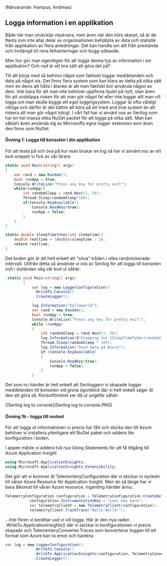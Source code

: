 (Närvarande: Hampus, Andreas)

## Logga information i en applikation

Både när man utvecklar mjukvara, men även när den körs skarpt, så är de flesta (om inte alla) delar av organisationen behjälpta av data och statistik från applikation av flera anledningar. Det kan handla om allt från prestanda och livslängd till rena felhanteringar och bugg-sökande. 

Men hur gör man egentligen för att logga denna typ av information i sin applikation? Och vad är ett bra sätt att göra det på?

Till att börja med så behövs något som faktiskt loggar meddelanden och data på något vis. Det finns flera system som kan klara av detta på olika sätt men en devis att hålla i åtanke är att man faktiskt bör använda någon av dem. Inte bara för att man inte behöver uppfinna hjulet på nytt, utan även för att undslippa risken för att man gör något fel eller inte loggar allt man vill logga om man skulle bygga ett eget loggingsystem. Loggar är ofta väldigt viktiga och därför är det bättre att köra på ett tried and true system än att riskera att man gör något tokigt. I vårt fall har vi använt oss av Serilog som har en hel massa olika NuGet packet för att logga på olika sätt. Man kan såklart även använda sig av Microsofts egna logger extension som även den finns som NuGet.



#### Övning 1: Logga till konsolen i din applikation

För att testa på och öva på hur man brukar en log så har vi använt oss av ett kod-snippet vi fick av vår lärare:

```c#
static void Main(string[] args)
{
    var rand = new Random();
    bool runApp = true;
    Console.WriteLine("Press any key for pretty exit");
    while(runApp){
        int randomSleep = rand.Next(1, 50);
        Thread.Sleep(randomSleep*100);
        if(Console.KeyAvailable){
            Console.ReadKey(true);
            runApp = false;
        }
    }
}

static double SleepTimeToSec(int sleeptime){
    double realtime = (double)sleeptime / 10;
    return realtime;
}
```

Det koden gör är att helt enkelt att "söva" tråden i olika randomiserade intervall. Utifrån detta så använde vi oss av Serilog för att logga till konsolen och i slutändan såg vår kod ut såhär:

```C#
 static void Main(string[] args)
        {
            var log = new LoggerConfiguration()
             .WriteTo.Console()
             .CreateLogger();

            log.Information("helloworld");
            var rand = new Random();
            bool runApp = true;
            Console.WriteLine("Press any key for pretty exit");
            while (runApp)
            {
                int randomSleep = rand.Next(1, 50);
                log.Information($"Sleeping for {SleepTimeToSec(randomSleep)}");
                Thread.Sleep(randomSleep * 100);
                log.Information("Send data på Azure");
                if (Console.KeyAvailable)
                {
                    Console.ReadKey(true);
                    runApp = false;
                }
            }
```

Det som nu händer är helt enkelt att Seriloggern vi skapade loggar meddelanden till konsolen vid givna ögonblick där vi helt enkelt säger åt den att göra så. Konsolfönstret ser då ut ungefär såhär:

![Serilog log to console](Serilog log to console.PNG)



#### Övning 1b - logga till molnet

För att logga ut informationen vi precis har fått och skicka den till Azure behöver vi installera ytterligare ett NuGet paket och addera lite konfiguration i koden. 

I appen måste vi addera två nya Using Statements för att få tillgång till Azure Application Insight

```c#
using Microsoft.ApplicationInsights;
using Microsoft.ApplicationInsights.Extensibility;
```

Det gör att vi kommer åt TelementeryConfiguration där vi skickar in nyckeln till våran Azure Resource för Application Insight. Men än så länge har vi bara åtkomst till våran Azure resource, ingenting händer ännu..

```c#
TelemetryConfiguration configuration = TelemetryConfiguration.CreateDefault();
           configuration.InstrumentationKey = "your key here";
           var telemetryClient = new TelemetryClient(configuration);
           telemetryClient.TrackTrace("Hello World!");
```

...Inte fören vi berättar vad vi vill logga. Här är den nya raden .WriteTo.ApplicationInsights() där vi skickar in konfigurationen vi precis skapade och TelementeryConverter.Traces som konverterar loggen till ett format som Azure kan ta emot och hantera.

```c#
var log = new LoggerConfiguration()
             .WriteTo.Console()
             .WriteTo.ApplicationInsights(configuration, TelemetryConverter.Traces)
             .CreateLogger();
```

